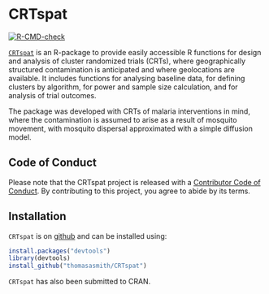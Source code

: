 
<!-- README.md is generated from README.Rmd. Please edit that file -->

# CRTspat

<!-- badges: start -->

[![R-CMD-check](https://github.com/ThomasASmith/CRTspat/actions/workflows/R-CMD-check.yaml/badge.svg)](https://github.com/ThomasASmith/CRTspat/actions/workflows/R-CMD-check.yaml)
<!-- badges: end -->

[`CRTspat`](https://thomasasmith.github.io/articles/CRTspat.html) is an
R-package to provide easily accessible R functions for design and
analysis of cluster randomized trials (CRTs), where geographically
structured contamination is anticipated and where geolocations are
available. It includes functions for analysing baseline data, for
defining clusters by algorithm, for power and sample size calculation,
and for analysis of trial outcomes.

The package was developed with CRTs of malaria interventions in mind,
where the contamination is assumed to arise as a result of mosquito
movement, with mosquito dispersal approximated with a simple diffusion
model.

## Code of Conduct

Please note that the CRTspat project is released with a [Contributor
Code of
Conduct](https://contributor-covenant.org/version/2/1/CODE_OF_CONDUCT.html).
By contributing to this project, you agree to abide by its terms.

## Installation

`CRTspat` is on [github](https://github.com/ThomasASmith/CRTspat/) and
can be installed using:

``` r
install.packages("devtools")
library(devtools)
install_github("thomasasmith/CRTspat")
```

`CRTspat` has also been submitted to CRAN.
